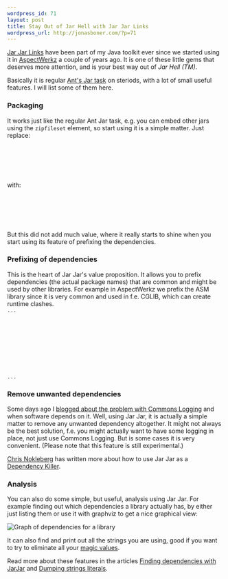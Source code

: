 ```yaml
--- 
wordpress_id: 71
layout: post
title: Stay Out of Jar Hell with Jar Jar Links
wordpress_url: http://jonasboner.com/?p=71
---
```

<p>
<a href="http://tonicsystems.com/products/jarjar/">Jar Jar Links</a> have been part of my Java toolkit ever since we started using it in <a href="http://aspectwerkz.codehaus.org/">AspectWerkz</a> a couple of years ago. It is one of these little gems that deserves more attention, and is your best way out of <em>Jar Hell (TM)</em>. 
</p>

<p>
Basically it is regular <a href="http://ant.apache.org/">Ant's Jar task</a> on steriods, with a lot of small useful features. I will list some of them here.
</p>

<h3>Packaging</h3>
<p>
It works just like the regular Ant Jar task, e.g. you can embed other jars using the <code>zipfileset</code> element, so start using it is a simple matter. Just replace:
</p>
<code lang="xml">
<target name="jar" depends="compile">
    <jar jarfile="dist/example.jar">
        <fileset dir="build/main"/>
    </jar>
</target>
</code>
with:
<code lang="xml">
<target name="jar" depends="compile">
    <taskdef name="jarjar" 
       classname="com.tonicsystems.jarjar.JarJarTask" 
       classpath="lib/jarjar.jar"/>
    <jarjar jarfile="dist/example.jar">
        <fileset dir="build/main"/>
    </jarjar>
</target>
</code>

<p>
But this did not add much value, where it really starts to shine when you start using its feature of prefixing the dependencies.
</p>

<h3>Prefixing of dependencies</h3>

<p>
This is the heart of Jar Jar's value proposition. It allows you to prefix dependencies (the actual package names) that are common and might be used by other libraries. For example in AspectWerkz we prefix the ASM library since it is very common and used in f.e. CGLIB, which can create runtime clashes.

<code lang="xml">
...
<!--    define the jarjar task we use to remap ASM -->
<taskdef name="jarjar" 
  classname="com.tonicsystems.jarjar.JarJarTask" 
  classpath="${basedir}/lib/jarjar-0.3.jar"/>
     <!-- we embed jarjar version of ASM in it -->
     <jarjar destfile="${build.dir}/aw-${version}.jar" 
       manifest="${lib.dir}/manifest.mf">
    <fileset dir="${main.classes}">
        <exclude name="**/aspectwerkz/hook/**/*"/>
    </fileset>
    <zipfileset src="${basedir}/lib/asm-2.1.jar"/>
    <rule pattern="org.objectweb.asm.**" 
       result="org.codehaus.aspectwerkz.@0"/>
</jarjar>
...
</code>

<h3>Remove unwanted dependencies</h3>

</p><p>
Some days ago I <a href="http://jonasboner.com/?p=70">blogged about the problem with Commons Logging</a> and when software depends on it. Well, using Jar Jar, it is actually a simple matter to remove any unwanted dependency altogether. It might not always be the best solution, f.e. you might actually want to have some logging in place, not just use Commons Logging. But is some cases it is very convenient. (Please note that this feature is still experimental.)
</p>

<p>
<a href="http://sixlegs.com/blog">Chris Nokleberg</a> has written more about how to use Jar Jar as a <a href="http://sixlegs.com/blog/java/dependency-killer.html">Dependency Killer</a>.
</p>

<h3>Analysis</h3>

<p>
You can also do some simple, but useful, analysis using Jar Jar. For example finding out which dependencies a library actually has, by either just listing them or use it with graphviz to get a nice graphical view:
</p>

<img src="http://sixlegs.com/misc/depfind.png" alt="Graph of dependencies for a library" />

<p>
It can also find and print out all the strings you are using, good if you want to try to eliminate all your <a href="http://c2.com/cgi/wiki?MagicNumber">magic values</a>.  
</p>

<p>
Read more about these features in the articles <a href="http://sixlegs.com/blog/java/depfind.html">Finding dependencies with JarJar</a> and <a href="http://sixlegs.com/blog/java/string-dumper.html">Dumping strings literals</a>.
</p>

